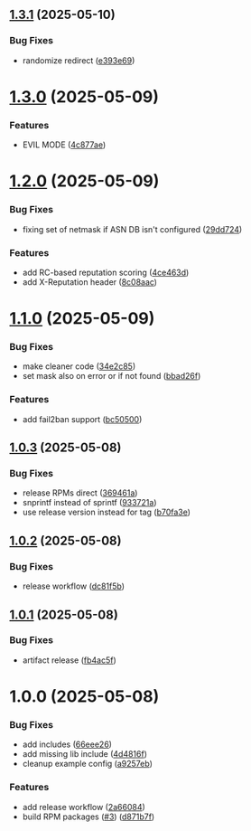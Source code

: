 ## [1.3.1](https://github.com/adlerre/mod_repudiator/compare/v1.3.0...v1.3.1) (2025-05-10)


### Bug Fixes

* randomize redirect ([e393e69](https://github.com/adlerre/mod_repudiator/commit/e393e69b4e944cc20f01ce7ae96c4ca655560f84))

# [1.3.0](https://github.com/adlerre/mod_repudiator/compare/v1.2.0...v1.3.0) (2025-05-09)


### Features

* EVIL MODE ([4c877ae](https://github.com/adlerre/mod_repudiator/commit/4c877ae50d47f697a09bc17db9d9c647e284b2b8))

# [1.2.0](https://github.com/adlerre/mod_repudiator/compare/v1.1.0...v1.2.0) (2025-05-09)


### Bug Fixes

* fixing set of netmask if ASN DB isn't configured ([29dd724](https://github.com/adlerre/mod_repudiator/commit/29dd7247f5aaed46d8fed4b9ffee10f7cbfe826f))


### Features

* add RC-based reputation scoring ([4ce463d](https://github.com/adlerre/mod_repudiator/commit/4ce463d5f15366f86550688d986b51bb05efe098))
* add X-Reputation header ([8c08aac](https://github.com/adlerre/mod_repudiator/commit/8c08aac661b756fa7020d0921e4d5a26feebbb45))

# [1.1.0](https://github.com/adlerre/mod_repudiator/compare/v1.0.3...v1.1.0) (2025-05-09)


### Bug Fixes

* make cleaner code ([34e2c85](https://github.com/adlerre/mod_repudiator/commit/34e2c85a006fdb62e68517f096e6f8ed6668f2c5))
* set mask also on error or if not found ([bbad26f](https://github.com/adlerre/mod_repudiator/commit/bbad26f256d922fbb26981b55483b42476143c3d))


### Features

* add fail2ban support ([bc50500](https://github.com/adlerre/mod_repudiator/commit/bc5050072bb5d63ec0c0da251e671a1092ef1ee2))

## [1.0.3](https://github.com/adlerre/mod_repudiator/compare/v1.0.2...v1.0.3) (2025-05-08)


### Bug Fixes

* release RPMs direct ([369461a](https://github.com/adlerre/mod_repudiator/commit/369461a2f19e494c1a1707d39517fe861fd64efb))
* snprintf instead of sprintf ([933721a](https://github.com/adlerre/mod_repudiator/commit/933721a5d985364951072faf46121cdeb1872ec6))
* use release version instead for tag ([b70fa3e](https://github.com/adlerre/mod_repudiator/commit/b70fa3ee4bdd4a6450e2608c4bc07962429e37ac))

## [1.0.2](https://github.com/adlerre/mod_repudiator/compare/v1.0.1...v1.0.2) (2025-05-08)


### Bug Fixes

* release workflow ([dc81f5b](https://github.com/adlerre/mod_repudiator/commit/dc81f5b479c2b8ae5896a6b051e985529b11805c))

## [1.0.1](https://github.com/adlerre/mod_repudiator/compare/v1.0.0...v1.0.1) (2025-05-08)


### Bug Fixes

* artifact release ([fb4ac5f](https://github.com/adlerre/mod_repudiator/commit/fb4ac5f75cc9c37c77bc8ee909231ccb14014a5a))

# 1.0.0 (2025-05-08)


### Bug Fixes

* add includes ([66eee26](https://github.com/adlerre/mod_repudiator/commit/66eee26a4bda92347c3d6be061d82a5505e68aee))
* add missing lib include ([4d4816f](https://github.com/adlerre/mod_repudiator/commit/4d4816fea92a999acef15b28c2ebdf1fc628b265))
* cleanup example config ([a9257eb](https://github.com/adlerre/mod_repudiator/commit/a9257eb424df5a6c4965f1af51e695f9a7251d6e))


### Features

* add release workflow ([2a66084](https://github.com/adlerre/mod_repudiator/commit/2a66084ad5ffc501c371ae9af88b44fbc81fa5b5))
* build RPM packages ([#3](https://github.com/adlerre/mod_repudiator/issues/3)) ([d871b7f](https://github.com/adlerre/mod_repudiator/commit/d871b7f686c988bd2394ee7b88e03d220b760981))
